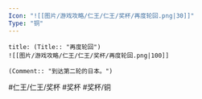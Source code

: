 ```yaml
---
Icon: "![[图片/游戏攻略/仁王/仁王/奖杯/再度轮回.png|30]]"
Type: "铜"
---
```

```ad-common-bronze-trophy
title: (Title:: "再度轮回")
![[图片/游戏攻略/仁王/仁王/奖杯/再度轮回.png|100]]

(Comment:: "到达第二轮的日本。")
```

#仁王/仁王/奖杯 #奖杯 #奖杯/铜
